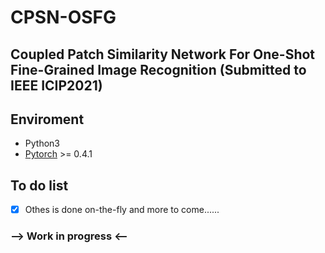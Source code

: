 # CPSN-OSFG

## Coupled Patch Similarity Network For One-Shot Fine-Grained Image Recognition (Submitted to IEEE ICIP2021) 

## Enviroment
 - Python3
 - [Pytorch](http://pytorch.org/) >= 0.4.1 


## To do list
- [x] Othes is done on-the-fly and more to come......


### --> Work in progress  <--
